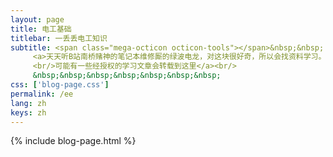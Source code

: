 ```yaml
---
layout: page
title: 电工基础
titlebar: 一丢丢电工知识
subtitle: <span class="mega-octicon octicon-tools"></span>&nbsp;&nbsp;
     <a>天天听B站南桥赌神的笔记本维修厮的绿波电龙，对这块很好奇，所以会找资料学习。
     <br/>可能有一些经授权的学习文章会转载到这里</a><br/>
     &nbsp;&nbsp;&nbsp;&nbsp;&nbsp;&nbsp;&nbsp; 
css: ['blog-page.css']
permalink: /ee
lang: zh
keys: zh
---
```

{% include blog-page.html %}